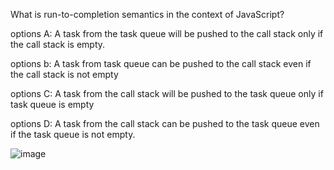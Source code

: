 What is run-to-completion semantics in the context of JavaScript?

options A: A task from the task queue will be pushed to the call stack only if the call stack is empty.

options b: A task from task queue can be pushed to the call stack even if the call stack is not empty

options C: A task from the call stack will be pushed to the task queue only if task queue is empty

options D: A task from the call stack can be pushed to the task queue even if the task queue is not empty.


![image](https://user-images.githubusercontent.com/89120960/230548286-325e29eb-1a79-49f6-a27c-e85e484989d8.png)

